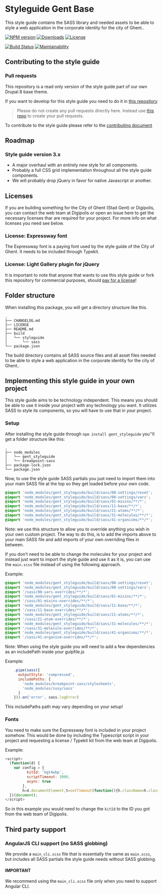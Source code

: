 # Styleguide Gent Base

This style guide contains the SASS library and needed assets to be able to style
a web application in the corporate identity for the city of Ghent..

[![NPM version](https://img.shields.io/npm/v/gent_styleguide.svg)](https://www.npmjs.com/package/gent_styleguide)
[![Downloads](https://img.shields.io/npm/dt/gent_styleguide.svg)](https://www.npmjs.com/package/gent_styleguide)
[![License](https://img.shields.io/github/license/StadGent/fractal_styleguide_gent-base.svg)](https://www.npmjs.com/package/gent_styleguide)

[![Build Status](https://travis-ci.org/StadGent/fractal_styleguide_gent-base.svg?branch=develop)](https://travis-ci.org/StadGent/fractal_styleguide_gent-base)
[![Maintainability](https://api.codeclimate.com/v1/badges/1aeba4d73f307d4583b9/maintainability)](https://codeclimate.com/github/StadGent/fractal_styleguide_gent-base/maintainability)

## Contributing to the style guide 

### Pull requests 

This repository is a read only version of the style guide part of our own
Drupal 8 base theme.

If you want to develop for this style guide you need to do it in 
[this repository](https://github.com/StadGent/drupal_theme_gent-base)

> Please do not create any pull requests directly here. 
> Instead use 
> [this repo](https://github.com/StadGent/drupal_theme_gent-base) to 
> create your pull requests.

To contribute to the style guide please refer to the 
[contributing document](CONTRIBUTING.md)

## Roadmap

### Style guide version 3.x

* A major overhaul with an entirely new style for all components.
* Probably a full CSS grid implementation throughout all the style guide
  components.
* We will probably drop jQuery in favor for native Javascript or another.

## Licenses

If you are building something for the City of Ghent (Stad Gent) or Digipolis,
you can contact the web team at Digipolis or open an issue here to get the
necessary licenses thar are required for your project.
For more info on what licenses you need see below.

### License: Expressway font

The Expressway font is a paying font used by the style guide of the City of
Ghent. It needs to be included through Typekit.

### License: Light Gallery plugin for jQuery

It is important to note that anyone that wants to use this style guide or fork
this repository for commercial purposes, should [pay for a license](http://sachinchoolur.github.io/lightGallery/docs/license.html)!

## Folder structure

When installing this package, you will get a directory structure like this.

```nolang
.
├── CHANGELOG.md
├── LICENSE
├── README.md
├── build
│   └── styleguide
│       └── sass
└── package.json
```

The build directory contains all SASS source files and all asset files needed to
be able to style a web application in the corporate identity for the city of
Ghent..

## Implementing this style guide in your own project

This style guide aims to be technology independent. This means you should be
able to use it inside your project with any technology you want.
It utilizes SASS to style its components, so you will have to use that in your
project.

### Setup

After installing the style guide through `npm install gent_styleguide` you''ll
get a folder structure like this:

```nolang
.
├── node_modules
│   └── gent_styleguide
│   └── breakpoint-sass
├── package-lock.json
└── package.json
```

Now, to use the style guide SASS partials you just need to import them into your
main SASS file at the top so they get loaded before your own code.

```scss
@import 'node_modules/gent_styleguide/build/sass/00-settings/reset';
@import 'node_modules/gent_styleguide/build/sass/00-settings/vars';
@import 'node_modules/gent_styleguide/build/sass/01-mixins/**/*';
@import 'node_modules/gent_styleguide/build/sass/11-base/**/*';
@import 'node_modules/gent_styleguide/build/sass/21-atoms/**/*';
@import 'node_modules/gent_styleguide/build/sass/31-molecules/**/*';
@import 'node_modules/gent_styleguide/build/sass/41-organisms/**/*';
```

Note: we use this structure to allow you to override anything you wish in your
own custom project.
The way to do this, is to add the imports above to your main SASS file and add
imports of your own overriding files in between.

If you don't need to be able to change the molecules for your project and
instead just want to import the style guide
and use it as it is, you can use the `main.scss` file instead of using the
following approach.

Example:

```scss
@import 'node_modules/gent_styleguide/build/sass/00-settings/reset';
@import 'node_modules/gent_styleguide/build/sass/00-settings/vars';
@import '/sass/00-vars-overrides/**/*';
@import 'node_modules/gent_styleguide/build/sass/01-mixins/**/*';
@import '/sass/01-mixins-overrides/**/*';
@import 'node_modules/gent_styleguide/build/sass/11-base/**/*';
@import '/sass/11-base-overrides/**/*';
@import 'node_modules/gent_styleguide/build/sass/21-atoms/**/*';
@import '/sass/21-atom-overrides/**/*';
@import 'node_modules/gent_styleguide/build/sass/31-molecules/**/*';
@import '/sass/31-molecule-overrides/**/*';
@import 'node_modules/gent_styleguide/build/sass/41-organisms/**/*';
@import '/sass/41-organism-overrides/**/*';
```

Note: When using the style guide you will need to add a few dependencies as an
includePath inside your gulpfile.js

Example:

```javascript
    .pipe(sass({
      outputStyle: 'compressed',
      includePaths: [
        'node_modules/breakpoint-sass/stylesheets',
        'node_modules/susy/sass'
      ]
    })).on('error', sass.logError)
```

This includePaths path may vary depending on your setup!

### Fonts

You need to make sure the Expressway font is included in your project somehow.
This would be done by including the Typescript script in your project and
requesting a license / Typekit kit from the web team at Digipolis.

Example:

```javascript
<script>
  (function(d) {
    var config = {
          kitId: 'kgt4wbp',
          scriptTimeout: 3000,
          async: true
        },
        h=d.documentElement,t=setTimeout(function(){h.className=h.className.replace(/\bwf-loading\b/g,"")+"wf-inactive";},config.scriptTimeout),tk=d.createElement("script"),f=false,s=d.getElementsByTagName("script")[0],a;h.className+="wf-loading";tk.src='https://use.typekit.net/'+config.kitId+'.js';tk.async=true;tk.onload=tk.onreadystatechange=function(){a=this.readyState;if(f||a&&a!="complete"&&a!="loaded")return;f=true;clearTimeout(t);try{Typekit.load(config)}catch(e){}};s.parentNode.insertBefore(tk,s)
  })(document);
</script>
```

So in this example you would need to change the `kitId` to the ID you got from
the web team of Digipolis.

## Third party support

### AngularJS CLI support (no SASS globbing)

We provide a `main_cli.scss` file that is essentially the same as `main.scss`,
but includes all SASS partials the style guide needs without SASS globbing.

#### IMPORTANT

We recommend using the `main_cli.scss` file only when you need to support
Angular CLI.
